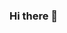 ### Hi there 👋

<!--
**dudinha180607/dudinha180607** is a ✨ _special_ ✨ repository because its `README.md` (this file) appears on your GitHub profile.

Boas vindas ao meu perfil 💙
Meu nome é Maria eduarda

Estou estudando na escola urbano pedrone
Estou me desenvolvendo na linguagem JavaScript
Utilizo esse espaço para minha organização e compartilhamento dos meu projetos desenvolvidos
Você entrar em contato comigo 📫

dduda9712@gmail.com

@duda_tavares_18

![imagem](https://user-images.githubusercontent.com/132673506/236462256-10451e70-5742-40f0-98e4-a29ecd942ceb.gif)

